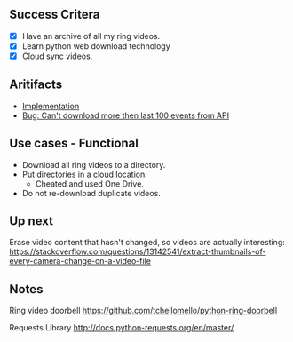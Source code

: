 ## Success Critera

- [x] Have an archive of all my ring videos.
- [x] Learn python web download technology
- [x] Cloud sync videos.

## Aritifacts

- [Implementation](https://github.com/idvorkin/LinqPadSnippets/blob/master/python/ring-video-doorbell.py)
- [Bug: Can't download more then last 100 events from API](https://github.com/tchellomello/python-ring-doorbell/issues/84)

## Use cases - Functional

- Download all ring videos to a directory.
- Put directories in a cloud location:
  - Cheated and used One Drive.
- Do not re-download duplicate videos.

## Up next

Erase video content that hasn't changed, so videos are actually interesting:
https://stackoverflow.com/questions/13142541/extract-thumbnails-of-every-camera-change-on-a-video-file

## Notes

Ring video doorbell
https://github.com/tchellomello/python-ring-doorbell

Requests Library
http://docs.python-requests.org/en/master/
